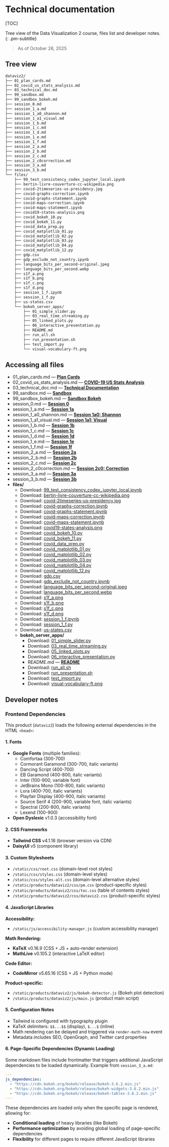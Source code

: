 # Technical documentation


[TOC]

Tree view of the Data Visualization 2 course, files list and developer notes.
{: .pm-subtitle}



> As of October 26, 2025


## Tree view


```bash
dataviz2/
├── 01_plan_cards.md
├── 02_covid_us_stats_analysis.md
├── 03_technical_doc.md
├── 99_sandbox.md
├── 99_sandbox_bokeh.md
├── session_0.md
├── session_1_a.md
├── session_1_a0_shannon.md
├── session_1_a1_visual.md
├── session_1_b.md
├── session_1_c.md
├── session_1_d.md
├── session_1_e.md
├── session_1_f.md
├── session_2_a.md
├── session_2_b.md
├── session_2_c.md
├── session_2_c0correction.md
├── session_3_a.md
├── session_3_b.md
└── files/
    ├── 99_test_consistency_codex_jupyter_local.ipynb
    ├── bertin-livre-couverture-cc-wikipedia.png
    ├── covid-2timeseries-us-presidency.jpg
    ├── covid-graphs-correction.ipynb
    ├── covid-graphs-statement.ipynb
    ├── covid-maps-correction.ipynb
    ├── covid-maps-statement.ipynb
    ├── covid19-states-analysis.png
    ├── covid_bokeh_10.py
    ├── covid_bokeh_11.py
    ├── covid_data_prep.py
    ├── covid_matplotlib_01.py
    ├── covid_matplotlib_02.py
    ├── covid_matplotlib_03.py
    ├── covid_matplotlib_04.py
    ├── covid_matplotlib_12.py
    ├── gdp.csv
    ├── gdp_exclude_not_country.ipynb
    ├── language_bits_per_second-original.jpeg
    ├── language_bits_per_second.webp
    ├── s1f_a.png
    ├── s1f_b.png
    ├── s1f_c.png
    ├── s1f_d.png
    ├── session_1_f.ipynb
    ├── session_1_f.py
    ├── us-states.csv
    └── bokeh_server_apps/
        ├── 01_simple_slider.py
        ├── 03_real_time_streaming.py
        ├── 05_linked_plots.py
        ├── 06_interactive_presentation.py
        ├── README.md
        ├── run_all.sh
        ├── run_presentation.sh
        ├── test_import.py
        └── visual-vocabulary-ft.png
```


## Accessing all files

- 01_plan_cards.md — [**Plan Cards**](01_plan_cards.md)
- 02_covid_us_stats_analysis.md — [**COVID-19 US Stats Analysis**](02_covid_us_stats_analysis.md)
- 03_technical_doc.md — [**Technical Documentation**](03_technical_doc.md)
- 99_sandbox.md — [**Sandbox**](99_sandbox.md)
- 99_sandbox_bokeh.md — [**Sandbox Bokeh**](99_sandbox_bokeh.md)
- session_0.md — [**Session 0**](session_0.md)
- session_1_a.md — [**Session 1a**](session_1_a.md)
- session_1_a0_shannon.md — [**Session 1a0: Shannon**](session_1_a0_shannon.md)
- session_1_a1_visual.md — [**Session 1a1: Visual**](session_1_a1_visual.md)
- session_1_b.md — [**Session 1b**](session_1_b.md)
- session_1_c.md — [**Session 1c**](session_1_c.md)
- session_1_d.md — [**Session 1d**](session_1_d.md)
- session_1_e.md — [**Session 1e**](session_1_e.md)
- session_1_f.md — [**Session 1f**](session_1_f.md)
- session_2_a.md — [**Session 2a**](session_2_a.md)
- session_2_b.md — [**Session 2b**](session_2_b.md)
- session_2_c.md — [**Session 2c**](session_2_c.md)
- session_2_c0correction.md — [**Session 2c0: Correction**](session_2_c0correction.md)
- session_3_a.md — [**Session 3a**](session_3_a.md)
- session_3_b.md — [**Session 3b**](session_3_b.md)
- **files/**
    - Download: <a href="/pm/dataviz2/files/99_test_consistency_codex_jupyter_local.ipynb" download>99_test_consistency_codex_jupyter_local.ipynb</a>
    - Download: <a href="/pm/dataviz2/files/bertin-livre-couverture-cc-wikipedia.png" download>bertin-livre-couverture-cc-wikipedia.png</a>
    - Download: <a href="/pm/dataviz2/files/covid-2timeseries-us-presidency.jpg" download>covid-2timeseries-us-presidency.jpg</a>
    - Download: <a href="/pm/dataviz2/files/covid-graphs-correction.ipynb" download>covid-graphs-correction.ipynb</a>
    - Download: <a href="/pm/dataviz2/files/covid-graphs-statement.ipynb" download>covid-graphs-statement.ipynb</a>
    - Download: <a href="/pm/dataviz2/files/covid-maps-correction.ipynb" download>covid-maps-correction.ipynb</a>
    - Download: <a href="/pm/dataviz2/files/covid-maps-statement.ipynb" download>covid-maps-statement.ipynb</a>
    - Download: <a href="/pm/dataviz2/files/covid19-states-analysis.png" download>covid19-states-analysis.png</a>
    - Download: <a href="/pm/dataviz2/files/covid_bokeh_10.py" download>covid_bokeh_10.py</a>
    - Download: <a href="/pm/dataviz2/files/covid_bokeh_11.py" download>covid_bokeh_11.py</a>
    - Download: <a href="/pm/dataviz2/files/covid_data_prep.py" download>covid_data_prep.py</a>
    - Download: <a href="/pm/dataviz2/files/covid_matplotlib_01.py" download>covid_matplotlib_01.py</a>
    - Download: <a href="/pm/dataviz2/files/covid_matplotlib_02.py" download>covid_matplotlib_02.py</a>
    - Download: <a href="/pm/dataviz2/files/covid_matplotlib_03.py" download>covid_matplotlib_03.py</a>
    - Download: <a href="/pm/dataviz2/files/covid_matplotlib_04.py" download>covid_matplotlib_04.py</a>
    - Download: <a href="/pm/dataviz2/files/covid_matplotlib_12.py" download>covid_matplotlib_12.py</a>
    - Download: <a href="/pm/dataviz2/files/gdp.csv" download>gdp.csv</a>
    - Download: <a href="/pm/dataviz2/files/gdp_exclude_not_country.ipynb" download>gdp_exclude_not_country.ipynb</a>
    - Download: <a href="/pm/dataviz2/files/language_bits_per_second-original.jpeg" download>language_bits_per_second-original.jpeg</a>
    - Download: <a href="/pm/dataviz2/files/language_bits_per_second.webp" download>language_bits_per_second.webp</a>
    - Download: <a href="/pm/dataviz2/files/s1f_a.png" download>s1f_a.png</a>
    - Download: <a href="/pm/dataviz2/files/s1f_b.png" download>s1f_b.png</a>
    - Download: <a href="/pm/dataviz2/files/s1f_c.png" download>s1f_c.png</a>
    - Download: <a href="/pm/dataviz2/files/s1f_d.png" download>s1f_d.png</a>
    - Download: <a href="/pm/dataviz2/files/session_1_f.ipynb" download>session_1_f.ipynb</a>
    - Download: <a href="/pm/dataviz2/files/session_1_f.py" download>session_1_f.py</a>
    - Download: <a href="/pm/dataviz2/files/us-states.csv" download>us-states.csv</a>
    - **bokeh_server_apps/**
        - Download: <a href="/pm/dataviz2/files/bokeh_server_apps/01_simple_slider.py" download>01_simple_slider.py</a>
        - Download: <a href="/pm/dataviz2/files/bokeh_server_apps/03_real_time_streaming.py" download>03_real_time_streaming.py</a>
        - Download: <a href="/pm/dataviz2/files/bokeh_server_apps/05_linked_plots.py" download>05_linked_plots.py</a>
        - Download: <a href="/pm/dataviz2/files/bokeh_server_apps/06_interactive_presentation.py" download>06_interactive_presentation.py</a>
        - README.md — [**README**](files/bokeh_server_apps/README.md)
        - Download: <a href="/pm/dataviz2/files/bokeh_server_apps/run_all.sh" download>run_all.sh</a>
        - Download: <a href="/pm/dataviz2/files/bokeh_server_apps/run_presentation.sh" download>run_presentation.sh</a>
        - Download: <a href="/pm/dataviz2/files/bokeh_server_apps/test_import.py" download>test_import.py</a>
        - Download: <a href="/pm/dataviz2/files/bokeh_server_apps/visual-vocabulary-ft.png" download>visual-vocabulary-ft.png</a>







## Developer notes

### Frontend Dependencies

This product (`dataviz2`) loads the following external dependencies in the HTML `<head>`:

#### 1. Fonts
- **Google Fonts** (multiple families):
  - Comfortaa (300-700)
  - Cormorant Garamond (300-700, italic variants)
  - Dancing Script (400-700)
  - EB Garamond (400-800, italic variants)
  - Inter (100-900, variable font)
  - JetBrains Mono (100-800, italic variants)
  - Lora (400-700, italic variants)
  - Playfair Display (400-900, italic variants)
  - Source Serif 4 (200-900, variable font, italic variants)
  - Spectral (200-800, italic variants)
  - Lexend (100-900)
- **Open Dyslexic** v1.0.3 (accessibility font)

#### 2. CSS Frameworks
- **Tailwind CSS** v4.1.16 (browser version via CDN)
- **DaisyUI** v5 (component library)

#### 3. Custom Stylesheets
- `/static/css/root.css` (domain-level root styles)
- `/static/css/styles.css` (domain-level styles)
- `/static/css/styles-alt.css` (domain-level alternative styles)
- `/static/products/dataviz2/css/pm.css` (product-specific styles)
- `/static/products/dataviz2/css/toc.css` (table of contents styles)
- `/static/products/dataviz2/css/dataviz2.css` (product-specific styles)

#### 4. JavaScript Libraries

**Accessibility:**
- `/static/js/accessibility-manager.js` (custom accessibility manager)

**Math Rendering:**
- **KaTeX** v0.16.9 (CSS + JS + auto-render extension)
- **MathLive** v0.105.2 (interactive LaTeX editor)

**Code Editor:**
- **CodeMirror** v5.65.16 (CSS + JS + Python mode)

**Product-specific:**
- `/static/products/dataviz2/js/bokeh-detector.js` (Bokeh plot detection)
- `/static/products/dataviz2/js/main.js` (product main script)

#### 5. Configuration Notes
- Tailwind is configured with typography plugin
- KaTeX delimiters: `$$...$$` (display), `$...$` (inline)
- Math rendering can be delayed and triggered via `render-math-now` event
- Metadata includes SEO, OpenGraph, and Twitter card properties

#### 6. Page-Specific Dependencies (Dynamic Loading)

Some markdown files include frontmatter that triggers additional JavaScript dependencies to be loaded dynamically. Example from `session_3_a.md`:

```yaml
---
js_dependencies:
  - "https://cdn.bokeh.org/bokeh/release/bokeh-3.6.2.min.js"
  - "https://cdn.bokeh.org/bokeh/release/bokeh-widgets-3.6.2.min.js"
  - "https://cdn.bokeh.org/bokeh/release/bokeh-tables-3.6.2.min.js"
---
```

These dependencies are loaded only when the specific page is rendered, allowing for:
- **Conditional loading** of heavy libraries (like Bokeh)
- **Performance optimization** by avoiding global loading of page-specific dependencies
- **Flexibility** for different pages to require different JavaScript libraries
